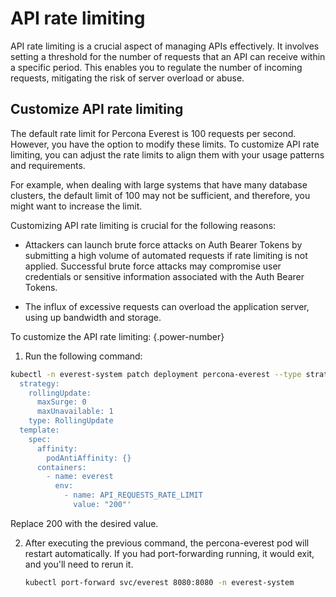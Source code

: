 # API rate limiting


API rate limiting is a crucial aspect of managing APIs effectively. It involves setting a threshold for the number of requests that an API can receive within a specific period. This enables you to regulate the number of incoming requests, mitigating the risk of server overload or abuse. 


## Customize API rate limiting

The default rate limit for Percona Everest is 100 requests per second. However, you have the option to modify these limits. To customize API rate limiting, you can adjust the rate limits to align them with your usage patterns and requirements.

For example, when dealing with large systems that have many database clusters, the default limit of 100 may not be sufficient, and therefore, you might want to increase the limit.

Customizing API rate limiting is crucial for the following reasons:

- Attackers can launch brute force attacks on Auth Bearer Tokens by submitting a high volume of automated requests if rate limiting is not applied. Successful brute force attacks may compromise user credentials or sensitive information associated with the Auth Bearer Tokens.

- The influx of excessive requests can overload the application server, using up bandwidth and storage.


To customize the API rate limiting:
{.power-number}

1. Run the following command:

  ```sh
  kubectl -n everest-system patch deployment percona-everest --type strategic -p 'spec:
    strategy:
      rollingUpdate:
        maxSurge: 0
        maxUnavailable: 1
      type: RollingUpdate
    template:
      spec:
        affinity:
          podAntiAffinity: {}
        containers:
          - name: everest
            env:
              - name: API_REQUESTS_RATE_LIMIT
                value: "200"' 
  ```

  Replace 200 with the desired value.

2. After executing the previous command, the percona-everest pod will restart automatically. If you had port-forwarding running, it would exit, and you'll need to rerun it.

    ```sh
    kubectl port-forward svc/everest 8080:8080 -n everest-system
    ```








